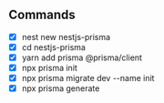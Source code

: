 ## Commands

- [x] nest new nestjs-prisma
- [x] cd nestjs-prisma
- [x] yarn add prisma @prisma/client
- [x] npx prisma init
- [x] npx prisma migrate dev --name init
- [x] npx prisma generate
